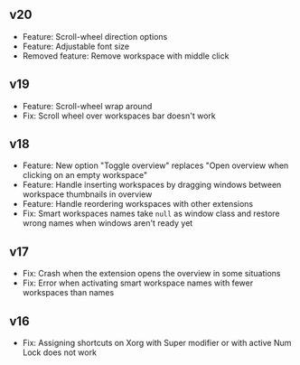 ## v20

- Feature: Scroll-wheel direction options
- Feature: Adjustable font size
- Removed feature: Remove workspace with middle click

## v19

- Feature: Scroll-wheel wrap around
- Fix: Scroll wheel over workspaces bar doesn't work

## v18

- Feature: New option "Toggle overview" replaces "Open overview when clicking on an empty workspace"
- Feature: Handle inserting workspaces by dragging windows between workspace thumbnails in overview
- Feature: Handle reordering workspaces with other extensions
- Fix: Smart workspaces names take `null` as window class and restore wrong names when windows
  aren't ready yet

## v17

- Fix: Crash when the extension opens the overview in some situations
- Fix: Error when activating smart workspace names with fewer workspaces than names

## v16

- Fix: Assigning shortcuts on Xorg with <kdb>Super</kdb> modifier or with active <kdb>Num Lock</kdb> does not work